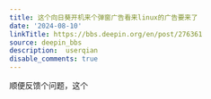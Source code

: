 ```yaml
---
title: 这个向日葵开机来个弹窗广告看来linux的广告要来了
date: '2024-08-10'
linkTitle: https://bbs.deepin.org/en/post/276361
source: deepin_bbs
description:  userqian 
disable_comments: true
---
```

顺便反馈个问题，这个
